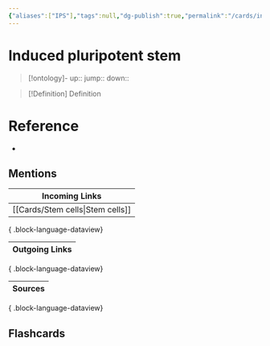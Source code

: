 ```yaml
---
{"aliases":["IPS"],"tags":null,"dg-publish":true,"permalink":"/cards/induced-pluripotent-stem/","dgPassFrontmatter":true}
---
```


# Induced pluripotent stem

> [!ontology]-
> up:: 
> jump:: 
> down:: 

> [!Definition] Definition
> 

# Reference
- 

## Mentions

| Incoming Links                      |
| ----------------------------------- |
| [[Cards/Stem cells\|Stem cells]] |

{ .block-language-dataview}

| Outgoing Links |
| -------------- |

{ .block-language-dataview}

| Sources |
| ------- |

{ .block-language-dataview}

## Flashcards 
